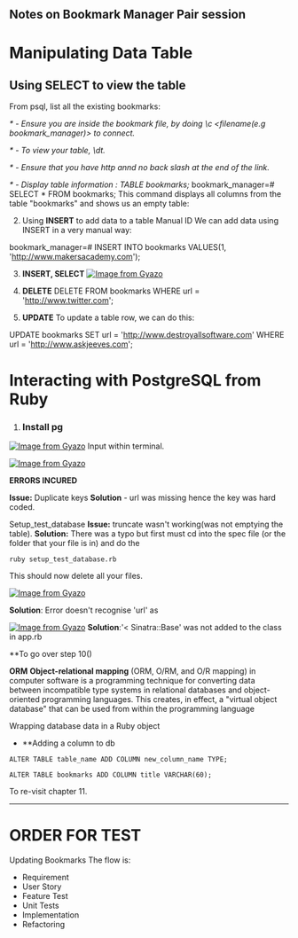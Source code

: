 ## Notes on Bookmark Manager Pair session

# Manipulating Data Table
## Using SELECT to view the table
From psql, list all the existing bookmarks:

_* - Ensure you are inside the bookmark file, by doing \c <filename(e.g bookmark_manager)> to connect._

_* - To view your table, \dt._

_* - Ensure that you have http annd no back slash at the end of the link._

_* - Display table information : TABLE bookmarks;_
bookmark_manager=# SELECT * FROM bookmarks;
This command displays all columns from the table "bookmarks" and shows us an empty table:

2. Using **INSERT** to add data to a table
Manual ID
We can add data using INSERT in a very manual way:

bookmark_manager=# INSERT INTO bookmarks VALUES(1, 'http://www.makersacademy.com');

3. **INSERT, SELECT**
[![Image from Gyazo](https://i.gyazo.com/e90b7e0c80bda842bca79668666a265b.png)](https://gyazo.com/e90b7e0c80bda842bca79668666a265b)

4. **DELETE**
DELETE FROM bookmarks WHERE url = 'http://www.twitter.com';

5. **UPDATE**
To update a table row, we can do this:

UPDATE bookmarks SET url = 'http://www.destroyallsoftware.com' WHERE url = 'http://www.askjeeves.com';

# Interacting with PostgreSQL from Ruby

 1. ### Install pg
[![Image from Gyazo](https://i.gyazo.com/ba1ef3d9f3a448938f660506b5dd777e.png)](https://gyazo.com/ba1ef3d9f3a448938f660506b5dd777e)
Input <bundle install> within terminal.

[![Image from Gyazo](https://i.gyazo.com/f9e8678de777d4ace20eca9a9387a753.png)](https://gyazo.com/f9e8678de777d4ace20eca9a9387a753)


**ERRORS INCURED**

**Issue:** Duplicate keys 
**Solution** - url was missing hence the key was hard coded.

Setup_test_database 
**Issue:** truncate wasn't working(was not emptying the table). 
**Solution:** There was a typo but first must cd into the spec file (or the folder that your file is in) and do the 
```
ruby setup_test_database.rb
```
This should now delete all your files.

[![Image from Gyazo](https://i.gyazo.com/a80cbe09bb267a751ab1f72bdd39f065.png)](https://gyazo.com/a80cbe09bb267a751ab1f72bdd39f065)

**Solution**: Error doesn't recognise 'url' as

[![Image from Gyazo](https://i.gyazo.com/5d6e6c4d8194e32336e4480b16e97ee8.png)](https://gyazo.com/5d6e6c4d8194e32336e4480b16e97ee8)
**Solution**:'< Sinatra::Base' was not added to the class in app.rb


**To go over step 10()

**ORM**
**Object-relational mapping** (ORM, O/RM, and O/R mapping) in computer software is a programming technique for converting data between incompatible type systems in relational databases and object-oriented programming languages. This creates, in effect, a "virtual object database" that can be used from within the programming language


Wrapping database data in a Ruby object

- **Adding a column to db
```
ALTER TABLE table_name ADD COLUMN new_column_name TYPE;

ALTER TABLE bookmarks ADD COLUMN title VARCHAR(60);
```

To re-visit chapter 11.

---
# ORDER FOR TEST
Updating Bookmarks
The flow is:

- Requirement
- User Story
- Feature Test
- Unit Tests
- Implementation
- Refactoring